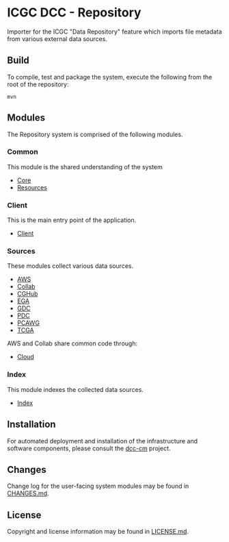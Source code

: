 # ICGC DCC - Repository

Importer for the ICGC "Data Repository" feature which imports file metadata from various external data sources.

## Build

To compile, test and package the system, execute the following from the root of the repository:

```shell
mvn
```

## Modules

The Repository system is comprised of the following modules.

### Common

This module is the shared understanding of the system
- [Core](dcc-repository-core/README.md)
- [Resources](dcc-repository-resources/README.md)

### Client

This is the main entry point of the application.
- [Client](dcc-repository-client/README.md)

### Sources

These modules collect various data sources.
- [AWS](dcc-repository-aws/README.md)
- [Collab](dcc-repository-collab/README.md)
- [CGHub](dcc-repository-cghub/README.md)
- [EGA](dcc-repository-ega/README.md)
- [GDC](dcc-repository-gdc/README.md)
- [PDC](dcc-repository-pdc/README.md)
- [PCAWG](dcc-repository-pcawg/README.md)
- [TCGA](dcc-repository-tcga/README.md)

AWS and Collab share common code through:
- [Cloud](dcc-repository-cloud/README.md)

### Index

This module indexes the collected data sources.

- [Index](dcc-repository-index/README.md)
	
## Installation

For automated deployment and installation of the infrastructure and software components, please consult the [dcc-cm](https://github.com/icgc-dcc/dcc-cm/blob/develop/ansible/README.md) project.

## Changes

Change log for the user-facing system modules may be found in [CHANGES.md](CHANGES.md).

## License

Copyright and license information may be found in [LICENSE.md](LICENSE.md).
